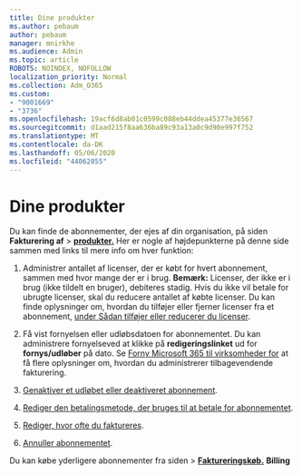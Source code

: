 ```yaml
---
title: Dine produkter
ms.author: pebaum
author: pebaum
manager: mnirkhe
ms.audience: Admin
ms.topic: article
ROBOTS: NOINDEX, NOFOLLOW
localization_priority: Normal
ms.collection: Adm_O365
ms.custom:
- "9001669"
- "3736"
ms.openlocfilehash: 19acf6d8ab01c0599c088eb44ddea45377e36567
ms.sourcegitcommit: d1aad215f8aa636ba89c93a13a0c9d90e997f752
ms.translationtype: MT
ms.contentlocale: da-DK
ms.lasthandoff: 05/06/2020
ms.locfileid: "44062855"
---
```

# <a name="your-products"></a>Dine produkter

Du kan finde de abonnementer, der ejes af din organisation, på siden **Fakturering af** > **[produkter.](https://go.microsoft.com/fwlink/p/?linkid=842054)** Her er nogle af højdepunkterne på denne side sammen med links til mere info om hver funktion:

1. Administrer antallet af licenser, der er købt for hvert abonnement, sammen med hvor mange der er i brug.  **Bemærk:** Licenser, der ikke er i brug (ikke tildelt en bruger), debiteres stadig.  Hvis du ikke vil betale for ubrugte licenser, skal du reducere antallet af købte licenser. Du kan finde oplysninger om, hvordan du tilføjer eller fjerner licenser fra et abonnement, [under Sådan tilføjer eller reducerer du licenser](https://docs.microsoft.com/alchemyinsights/how-to-add-or-reduce-licenses).

2. Få vist fornyelsen eller udløbsdatoen for abonnementet.  Du kan administrere fornyelseved at klikke på **redigeringslinket** ud for **fornys/udløber** på dato.  Se [Forny Microsoft 365 til virksomheder for](https://go.microsoft.com/fwlink/?linkid=2119216) at få flere oplysninger om, hvordan du administrerer tilbagevendende fakturering.

3. [Genaktiver et udløbet eller deaktiveret abonnement](https://go.microsoft.com/fwlink/?linkid=2117519).

4. [Rediger den betalingsmetode, der bruges til at betale for abonnementet](https://go.microsoft.com/fwlink/?linkid=2117167).

5. [Rediger, hvor ofte du faktureres](https://go.microsoft.com/fwlink/?linkid=2119112).

6. [Annuller abonnementet](https://go.microsoft.com/fwlink/?linkid=2119113).

Du kan købe yderligere abonnementer fra siden > [**Faktureringskøb.**](https://go.microsoft.com/fwlink/p/?linkid=868433) **Billing**
